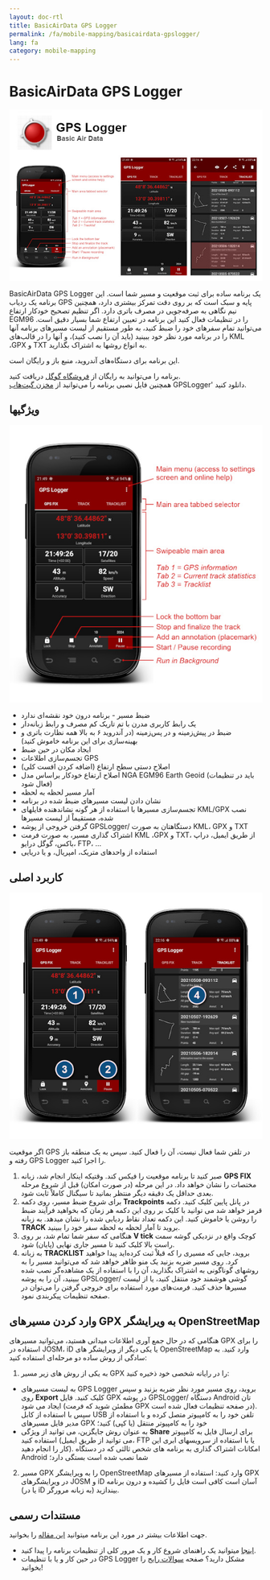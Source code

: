 ```yaml
---
layout: doc-rtl
title: BasicAirData GPS Logger
permalink: /fa/mobile-mapping/basicairdata-gpslogger/
lang: fa
category: mobile-mapping
---
```



BasicAirData GPS Logger
=======================

![BasicAirData-GPSLogger-002][]

BasicAirData GPS Logger یک برنامه ساده برای ثبت موقعیت و مسیر شما است. این برنامه یک ردیاب GPS پایه و سبک است که بر روی دقت تمرکز بیشتری دارد، همچنین نیم نگاهی به صرفه‌جویی در مصرف باتری دارد. اگر تنظیم تصحیح خودکار ارتفاع EGM96 را در تنظیمات فعال کنید این برنامه در تعیین ارتفاع شما بسیار دقیق است. می‌توانید تمام سفرهای خود را ضبط کنید، به طور مستقیم از لیست مسیرهای برنامه آنها را در برنامه مورد نظر خود ببینید (باید آن را نصب کنید)، و آنها را در قالب‌های KML ،GPX و TXT به انواع روشها به اشتراک بگذارید.

این برنامه برای دستگاه‌های آندروید، منبع باز و رایگان است.

برنامه را می‌توانید به رایگان از [فروشگاه گوگل](https://play.google.com/store/apps/details?id=eu.basicairdata.graziano.gpslogger) دریافت کنید.<br>
همچنین فایل نصبی برنامه را می‌توانید از [مخزن گیت‌هاب](https://github.com/BasicAirData/GPSLogger/tree/master/apk) GPSLogger' دانلود کنید.

ویژگیها
--------

![BasicAirData-GPSLogger-000][]

* ضبط مسیر - برنامه درون خود نقشه‌ای ندارد
* یک رابط کاربری مدرن با تم تاریک کم مصرف و رابط زبانه‌دار
* ضبط در پیش‌زمینه و در پس‌زمینه (در آندروید ۶ به بالا همه نظارت باتری و بهینه‌سازی برای این برنامه خاموش کنید)
* ایجاد مکان در حین ضبط
* تجسم‌سازی اطلاعات GPS
* اصلاح دستی سطح ارتفاع (اضافه کردن افست کلی)
* اصلاح ارتفاع خودکار براساس مدل NGA EGM96 Earth Geoid (باید در تنظیمات فعال شود)
* آمار مسیر لحظه به لحظه
* نشان دادن لیست مسیرهای ضبط شده در برنامه
* تجسم‌سازی مسیرها با استفاده از هر گونه نشاندهنده فایلهای KML/GPX نصب شده، مستقیماْ از لیست مسیرها
* گرفتن خروجی از پوشه GPSLogger/ دستگاهتان به صورت KML، GPX و TXT
* اشتراک گذاری مسیر، به صورت فرمت KML ،GPX و TXT، از طریق ایمیل، دراپ باکس، گوگل درایو، FTP، ...
* استفاده از واحدهای متریک، امپریال، و یا دریایی

کاربرد اصلی
-----------

![BasicAirData-GPSLogger-001][]

اگر موقعیت GPS در تلفن شما فعال نیست، آن را فعال کنید. سپس به یک منطقه باز رفته و GPS Logger را اجرا کنید.

1. صبر کنید تا برنامه موقعیت را فیکس کند. وقتیکه اینکار انجام شد، زبانه __GPS FIX__ مختصات را نشان خواهد داد. در این مرحله (در صورت امکان) قبل از شروع مرحله بعدی حداقل یک دقیقه دیگر منتظر بمانید تا سیگنال کاملاْ ثابت شود.
2. برای شروع ضبط مسیر، روی دکمه __Trackpoints__ در پانل پایین کلیک کنید. دکمه قرمز خواهد شد می توانید با کلیک بر روی این دکمه هر زمان که بخواهید فرآیند ضبط را روشن یا خاموش کنید. این دکمه تعداد نقاط ردیابی شده را نشان میدهد.
به زبانه __TRACK__ بروید تا آمار لحظه به لحظه سفر خود را ببینید.
3. هنگامی که سفر شما تمام شد، بر روی __V tick__ کوچک واقع در نزدیکی گوشه سمت راست بالا کلیک کنید تا مسیر جاری نهایی (پایان) شود.
4. به زبانه __TRACKLIST__ بروید، جایی که مسیری را که قبلاْ ثبت کرده‌اید پیدا خواهید کرد. روی مسیر ضربه بزنید یک منو ظاهر خواهد شد که می‌توانید مسیر را به روشهای گوناگونی به اشتراک بگذارید، آن را با استفاده از یک مشاهده‌گر نصب شده ببینید، آن را به پوشه GPSLogger/ گوشی هوشمند خود منتقل کنید، یا از لیست مسیرها حذف کنید. فرمت‌های مورد استفاده برای خروجی گرفتن را می‌توان در صفحه تنظیمات پیکربندی نمود.

وارد کردن مسیرهای GPX به ویرایشگر OpenStreetMap
--------------------------------------------

هنگامی که در حال جمع آوری اطلاعات میدانی هستید، می‌توانید مسیرهای GPX را برای استفاده در JOSM، iD یا یکی دیگر از ویرایشگر های OpenStreetMap وارد کنید.
به سادگی از روش ساده دو مرحله‌ای استفاده کنید:

1. به یکی از روش های زیر مسیر GPX را در رایانه شخصی خود ذخیره کنید:
* به لیست مسیرهای GPS Logger بروید، روی مسیر مورد نظر ضربه بزنید و سپس روی __Export__ کلیک کنید. فایل GPX در پوشه GPSLogger/ دستگاه Android تان ایجاد می شود (مطمئن شوید که فرمت GPX در صفحه تنظیمات فعال شده است). سپس با استفاده از کابل USB تلفن خود را به کامپیوتر متصل کرده و با استفاده از مدیر فایل مسیرهای GPX خود را به کامپیوتر منتقل (یا کپی) کنید؛
* به عنوان روش جایگزین، می توانید از ویژگی __Share__ برای ارسال فایل به کامپیوتر استفاده کنید (می توانید از طریق ایمیل، FTP یا با استفاده از سرویسهای ابری این کار را انجام دهید). امکانات اشتراک گذاری به برنامه های شخص ثالثی که در دستگاه Android شما نصب شده است بستگی دارد؛
2. مسیر GPX را به ویرایشگر OpenStreetMap وارد کنید: استفاده از مسیرهای GPX در ویرایشگرهای JOSM و iD آسان است کافی است فایل را کشیده و درون برنامه (یا در iD به زبانه مرورگر) بیندازید.

مستندات رسمی
----------------------

جهت اطلاعات بیشتر در مورد این برنامه میتوانید [این مقاله](http://www.basicairdata.eu/projects/android/android-gps-logger/) را بخوانید. <br>
- [اینجا](http://www.basicairdata.eu/projects/android/android-gps-logger/getting-started-guide-for-gps-logger/) میتوانید یک راهنمای شروع کار و یک مرور کلی از تنظیمات برنامه را پیدا کنید. <br>
- در حین کار و یا با تنظیمات GPS Logger مشکل دارید؟ صفحه [سوالات رایج](https://github.com/BasicAirData/GPSLogger/blob/master/readme.md#frequently-asked-questions) را بخوانید!

[BasicAirData-GPSLogger-002]:  /images/mobile-mapping/basicairdata-gpslogger_002.en.jpg
[BasicAirData-GPSLogger-000]:  /images/mobile-mapping/basicairdata-gpslogger_000.en.jpg
[BasicAirData-GPSLogger-001]:  /images/mobile-mapping/basicairdata-gpslogger_001.en.jpg